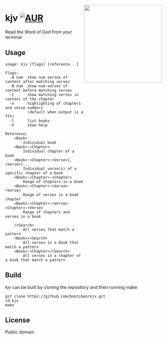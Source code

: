 <a href="https://www.youtube.com/watch?v=2H2oUl7ufK0" title="Why the King James Bible?"><img src="https://i.imgur.com/A9piMKc.png" width="250" align="right"></a>

# kjv [![AUR](https://img.shields.io/badge/AUR-kjv--git-blue.svg)](https://aur.archlinux.org/packages/kjv-git/)

Read the Word of God from your terminal

## Usage

    usage: kjv [flags] [reference...]

    Flags:
      -A num  show num verses of context after matching verses
      -B num  show num verses of context before matching verses
      -C      show matching verses in context of the chapter
      -e      highlighting of chapters and verse numbers
              (default when output is a TTY)
      -l      list books
      -h      show help

    Reference:
        <Book>
            Individual book
        <Book>:<Chapter>
            Individual chapter of a book
        <Book>:<Chapter>:<Verse>[,<Verse>]...
            Individual verse(s) of a specific chapter of a book
        <Book>:<Chapter>-<Chapter>
            Range of chapters in a book
        <Book>:<Chapter>:<Verse>-<Verse>
            Range of verses in a book chapter
        <Book>:<Chapter>:<Verse>-<Chapter>:<Verse>
            Range of chapters and verses in a book

        /<Search>
            All verses that match a pattern
        <Book>/<Search>
            All verses in a book that match a pattern
        <Book>:<Chapter>/<Search>
            All verses in a chapter of a book that match a pattern

## Build

kjv can be built by cloning the repository and then running make:

    git clone https://github.com/bontibon/kjv.git
    cd kjv
    make

## License

Public domain
